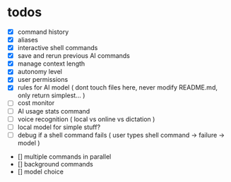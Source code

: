 # todos

- [x] command history
- [x] aliases
- [x] interactive shell commands
- [x] save and rerun previous AI commands
- [x] manage context length
- [x] autonomy level
- [x] user permissions
- [x] rules for AI model ( dont touch files here, never modify README.md, only return simplest... )
- [ ] cost monitor
- [ ] AI usage stats command
- [ ] voice recognition ( local vs online vs dictation )
- [ ] local model for simple stuff?
- [ ] debug if a shell command fails ( user types shell command -> failure -> model )
- [] multiple commands in parallel
- [] background commands
- [] model choice

